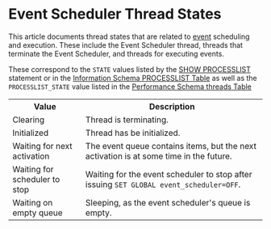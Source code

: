 # Event Scheduler Thread States

This article documents thread states that are related to [event](/programming-customizing-mariadb/triggers-events/event-scheduler/events) scheduling and execution. These include the Event Scheduler thread, threads that terminate the Event Scheduler, and threads for executing events.

These correspond to the `STATE` values listed by the [SHOW PROCESSLIST](/sql-statements-structure/sql-statements/administrative-sql-statements/show/show-processlist) statement or in the [Information Schema PROCESSLIST Table](/kb/en/information-schema-processlist-table/) as well as the `PROCESSLIST_STATE` value listed in the [Performance Schema threads Table](/sql-statements-structure/sql-statements/administrative-sql-statements/system-tables/performance-schema/performance-schema-tables/performance-schema-threads-table)

<table><tbody><tr><th>Value</th><th>Description</th></tr>
<tr><td>Clearing</td><td>Thread is terminating.</td></tr>
<tr><td>Initialized</td><td>Thread has be initialized.</td></tr>
<tr><td>Waiting for next activation</td><td>The event queue contains items, but the next activation is at some time in the future.</td></tr>
<tr><td>Waiting for scheduler to stop</td><td>Waiting for the event scheduler to stop after issuing <code>SET GLOBAL event_scheduler=OFF</code>.</td></tr>
<tr><td>Waiting on empty queue</td><td>Sleeping, as the event scheduler's queue is empty.</td></tr>
</tbody></table>